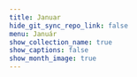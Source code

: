 ```yaml
---
title: Januar
hide_git_sync_repo_link: false
menu: Január
show_collection_name: true
show_captions: false
show_month_image: true
---
```


